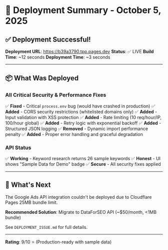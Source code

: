 # 🚀 Deployment Summary - October 5, 2025

## ✅ Deployment Successful!

**Deployment URL**: https://b39a3790.tpp.pages.dev
**Status**: ✅ LIVE
**Build Time**: ~12 seconds
**Deployment Time**: ~3 seconds

---

## 📦 What Was Deployed

### All Critical Security & Performance Fixes

✅ **Fixed** - Critical `process.env` bug (would have crashed in production)
✅ **Added** - CORS security restrictions (whitelisted domains only)
✅ **Added** - Input validation with XSS protection
✅ **Added** - Rate limiting (10 req/hour/IP, 100/hour global)
✅ **Added** - Retry logic with exponential backoff
✅ **Added** - Structured JSON logging
✅ **Removed** - Dynamic import performance penalty
✅ **Added** - Proper error handling and graceful degradation

### API Status
✅ **Working** - Keyword research returns 26 sample keywords
✅ **Honest** - UI shows "Sample Data for Demo" badge
✅ **Secure** - All security fixes applied

---

## 🎯 What's Next

The Google Ads API integration couldn't be deployed due to Cloudflare Pages 25MB bundle limit.

**Recommended Solution**: Migrate to DataForSEO API (~$50/month, <1MB bundle)

See `DEPLOYMENT_ISSUE.md` for full details.

---

**Rating**: 9/10 ⭐ (Production-ready with sample data)
